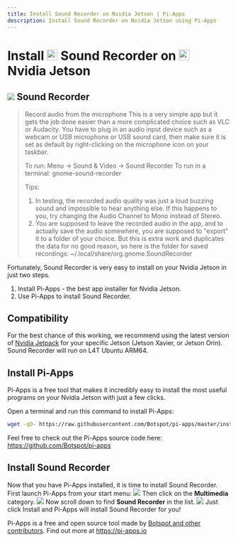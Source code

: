 ```yaml
---
title: Install Sound Recorder on Nvidia Jetson | Pi-Apps
description: Install Sound Recorder on Nvidia Jetson using Pi-Apps
---
```

<div class="simple-install-content content">

# Install <img src="/img/app-icons/Sound Recorder/icon-64.png" height=24> Sound Recorder on <img src=/img/other-icons/nvidia-icon.svg height=24> Nvidia Jetson

## <img src="/img/app-icons/Sound Recorder/icon-64.png"> Sound Recorder
> Record audio from the microphone
> This is a very simple app but it gets the job done easier than a more complicated choice such as VLC or Audacity.
> You have to plug in an audio input device such as a webcam or USB microphone or USB sound card, then make sure it is set as default by right-clicking on the microphone icon on your taskbar.
> 
> To run: Menu -> Sound & Video -> Sound Recorder
> To run in a terminal: gnome-sound-recorder
> 
> Tips:
> 1. In testing, the recorded audio quality was just a loud buzzing sound and impossible to hear anything else. If this happens to you, try changing the Audio Channel to Mono instead of Stereo.
> 2. You are supposed to leave the recorded audio in the app, and to actually save the audio somewhere, you are supposed to "export" it to a folder of your choice. But this is extra work and duplicates the data for no good reason, so here is the folder for saved recordings: ~/.local/share/org.gnome.SoundRecorder

Fortunately, Sound Recorder is very easy to install on your Nvidia Jetson in just two steps.
1. Install Pi-Apps - the best app installer for Nvidia Jetson.
2. Use Pi-Apps to install Sound Recorder.
</div>
<div class="simple-install-content content">

## Compatibility
For the best chance of this working, we recommend using the latest version of [Nvidia Jetpack](https://developer.nvidia.com/embedded/jetpack-archive) for your specific Jetson (Jetson Xavier, or Jetson Orin).
Sound Recorder will run on L4T Ubuntu ARM64.
</div>
<div class="simple-install-content content">

## Install Pi-Apps

Pi-Apps is a free tool that makes it incredibly easy to install the most useful programs on your Nvidia Jetson with just a few clicks.

Open a terminal and run this command to install Pi-Apps:
```bash
wget -qO- https://raw.githubusercontent.com/Botspot/pi-apps/master/install | bash
```
Feel free to check out the Pi-Apps source code here: https://github.com/Botspot/pi-apps
</div>
<div class="simple-install-content content">

## Install Sound Recorder

Now that you have Pi-Apps installed, it is time to install Sound Recorder.
First launch Pi-Apps from your start menu:
<img src="/img/start-menu.png">
Then click on the <b>Multimedia</b> category.
<img src="/img/category-selections/Multimedia.png">
Now scroll down to find <b>Sound Recorder</b> in the list.
<img src="/img/app-icons/Sound Recorder/app-selection.png">
Just click Install and Pi-Apps will install Sound Recorder for you!
</div>
<div class="simple-install-content content">

Pi-Apps is a free and open source tool made by [Botspot and other contributors](/about/#contributors). Find out more at https://pi-apps.io
</div>
